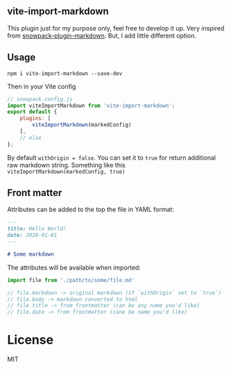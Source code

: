vite-import-markdown
-----------------------

This plugin just for my purpose only, feel free to develop it up. Very inspired from [snowpack-plugin-markdown](https://github.com/joshnuss/snowpack-plugin-markdown). But, I add little different option.

## Usage

```
npm i vite-import-markdown --save-dev
```

Then in your Vite config

```js
// snowpack.config.js
import viteImportMarkdown from 'vite-import-markdown';
export default {
    plugins: [
        viteImportMarkdown(markedConfig)
    ],
    // else
};

```

By default `withOrigin = false`. 
You can set it to `true` for return additional raw markdown string. Something like this
`viteImportMarkdown(markedConfig, true)`

## Front matter

Attributes can be added to the top the file in YAML format:

```markdown
---
title: Hello World!
date: 2020-01-01
---

# Some markdown
```

The attributes will be available when imported:

```js
import file from './path/to/some/file.md'

// file.markdown -> original markdown (if `withOrigin` set to `true`)
// file.body -> markdown converted to html
// file.title -> from frontmatter (can be any name you'd like)
// file.date -> from frontmatter (cane be name you'd like)
```

# License

MIT
